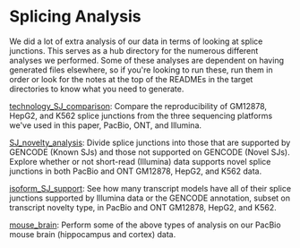# Splicing Analysis

We did a lot of extra analysis of our data in terms of looking at splice junctions. This serves as a hub directory for the numerous different analyses we performed. Some of these analyses are dependent on having generated files elsewhere, so if you're looking to run these, run them in order or look for the notes at the top of the READMEs in the target directories to know what you need to generate. 

[technology_SJ_comparison](https://github.com/dewyman/TALON-paper-2019/tree/master/splicing_analyses/technology_SJ_comparison): Compare the reproducibility of GM12878, HepG2, and K562 splice junctions from the three sequencing platforms we've used in this paper, PacBio, ONT, and Illumina. 

[SJ_novelty_analysis](https://github.com/dewyman/TALON-paper-2019/tree/master/splicing_analyses/SJ_novelty_analysis): Divide splice junctions into those that are supported by GENCODE (Known SJs) and those not supported on GENCODE (Novel SJs). Explore whether or not short-read (Illumina) data supports novel splice junctions in both PacBio and ONT GM12878, HepG2, and K562 data.

[isoform_SJ_support](https://github.com/dewyman/TALON-paper-2019/tree/master/splicing_analyses/isoform_SJ_support): See how many transcript models have all of their splice junctions supported by Illumina data or the GENCODE annotation, subset on transcript novelty type, in PacBio and ONT GM12878, HepG2, and K562.

[mouse_brain](https://github.com/dewyman/TALON-paper-2019/tree/master/splicing_analyses/mouse_brain): Perform some of the above types of analysis on our PacBio mouse brain (hippocampus and cortex) data.